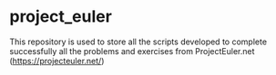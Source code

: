 # project_euler

This repository is used to store all the scripts developed to complete successfully all the problems and exercises from ProjectEuler.net (https://projecteuler.net/) 
